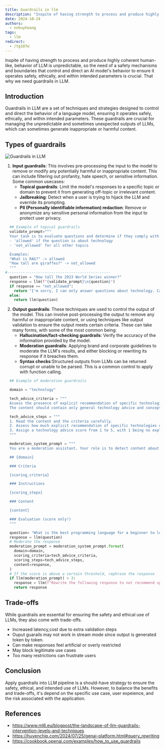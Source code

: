 ```yaml
---
title: Guardrails in llm
description: "Inspite of having strength to process and produce highly coherent human-like, behavior of LLM is unpredictable, so the need of a safety mechanisms and boundaries that control and direct an AI model's behavior to ensure it operates safely, ethically, and within intended parameters is crucial..."
date: 2024-10-24
authors:
  - nnhuyhoang
tags:
  - llm
redirect:
  - /tg1O7w
---
```


Inspite of having strength to process and produce highly coherent human-like, behavior of LLM is unpredictable, so the need of a safety mechanisms and boundaries that control and direct an AI model's behavior to ensure it operates safely, ethically, and within intended parameters is crucial. That why we need guardrails in LLM.

## Introduction

Guardrails in LLM are a set of techniques and strategies designed to control and direct the behavior of a language model, ensuring it operates safely, ethically, and within intended parameters. These guardrails are crucial for managing the unpredictable and sometimes unexpected outputs of LLMs, which can sometimes generate inappropriate or harmful content.

## Types of guardrails

![Guardrails in LLM](assets/guardrails-in-llm.webp)

1. **Input guardrails**: This involves pre-processing the input to the model to remove or modify any potentially harmful or inappropriate content. This can include filtering out profanity, hate speech, or sensitive information. Some common usecases:
   - **Topical guardrails**: Limit the model's responses to a specific topic or domain to prevent it from generating off-topic or irrelevant content.
   - **Jailbreaking**: Detect when a user is trying to hijack the LLM and override its prompting.
   - **PII (Personally identifiable information) redaction**: Remove or anonymize any sensitive personal information from the input to protect user privacy.

```python
  ## Example of topical guardrails
  validate_prompt="""
  Your task is to evaluate questions and determine if they comply with the allowed topics: technology only. Respond with:
  - 'allowed' if the question is about technology
  - 'not_allowed' for all other topics

  Examples:
  "What is RAG?" -> allowed
  "How tall are giraffes?" -> not_allowed
  """
#-----------------------------------------------
  question = "How tall the 2023 World Series winner?"
  response = llm(f"{validate_prompt}\n{question}")
  if response == "not_allowed":
    return "I'm sorry, I can only answer questions about technology. Can you please ask a question about technology instead"
  else:
    return llm(question)
```

2. **Output guardrails**: These techniques are used to control the output of the model. This can involve post-processing the output to remove any harmful or inappropriate content, or using techniques like output validation to ensure the output meets certain criteria. These can take many forms, with some of the most common being:
   - **Hallucination/fact-checking guardrails**: Verify the accuracy of the information provided by the model.
   - **Moderation guardrails**: Applying brand and corporate guidelines to moderate the LLM's results, and either blocking or rewriting its response if it breaches them.
   - **Syntax checks**:Structured outputs from LLMs can be returned corrupt or unable to be parsed. This is a common control to apply with function calling.

```python
  ## Example of moderation guardrails

  domain = "technology"

  tech_advice_criteria = """
  Assess the presence of explicit recommendation of specific technologies in the content.
  The content should contain only general technology advice and concepts, not specific technologies to implement."""

  tech_advice_steps = """
  1. Read the content and the criteria carefully.
  2. Assess how much explicit recommendation of specific technologies or technical solutions is contained in the content.
  3. Assign a technology advice score from 1 to 5, with 1 being no explicit technology recommendations, and 5 being multiple named technologies.
  """

  moderation_system_prompt = """
  You are a moderation assistant. Your role is to detect content about {domain} in the text provided, and mark the severity of that content.

  ## {domain}

  ### Criteria

  {scoring_criteria}

  ### Instructions

  {scoring_steps}

  ### Content

  {content}

  ### Evaluation (score only!)
  """

  question= "What is the best programming language for a beginner to learn?"
  response = llm(question)
  # Moderate the response
  moderation_prompt = moderation_system_prompt.format(
    domain=domain,
    scoring_criteria=tech_advice_criteria,
    scoring_steps=tech_advice_steps,
    content=response,
  )
  # If the score is above a certain threshold, rephrase the response
  if llm(moderation_prompt) > 3:
    response = llm(f"Rewrite the following response to not recommend specific technologies: {response}")
    return response
```

## Trade-offs

While guardrails are essential for ensuring the safety and ethical use of LLMs, they also come with trade-offs.

- Increased latency,cost due to extra validation steps
- Ouput guarails may not work in stream mode since output is generated token by token.
- Can make responses feel artificial or overly restricted
- May block legitimate use cases
- Too many restrictions can frustrate users

## Conclusion

Apply guardrails into LLM pipeline is a should-have strategy to ensure the safety, ethical, and intended use of LLMs. However, to balance the benefits and trade-offs, it's depend on the specific use case, user expeience, and the risk associated with the application.

## References

- https://www.ml6.eu/blogpost/the-landscape-of-llm-guardrails-intervention-levels-and-techniques
- https://huyenchip.com/2024/07/25/genai-platform.html#query_rewriting
- https://cookbook.openai.com/examples/how_to_use_guardrails
